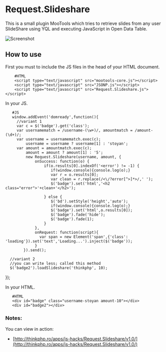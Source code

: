 Request.Slideshare
====================

This is a small plugin MooTools which tries to retrieve slides from any user SlideShare using YQL and executing JavaScript in Open Data Table.


![Screenshot](http://farm5.static.flickr.com/4085/5109861642_27e2f6eaab_b.jpg)

How to use
----------

First you must to include the JS files in the head of your HTML document.

        #HTML
        <script type="text/javascript" src="mootools-core.js"></script>
        <script type="text/javascript" src="JSONP.js"></script>
        <script type="text/javascript" src="Request.Slideshare.js"></script>

In your JS.

       #JS
       window.addEvent('domready',function(){
         //variant 1
         var c = $('badge').get('class');
         var usernamematch = /username-(\w+)/, amountmatch = /amount-(\d+)/; 
         var username = usernamematch.exec(c);
             username = username ? username[1] : 'stoyan';  
         var amount = amountmatch.exec(c);
             amount = amount ? amount[1] : '5';  
             new Request.Slideshare(username, amount, {
                 onSuccess: function(o) {
                     if(o.results[0].indexOf('<error') != -1) {
                        if(window.console){console.log(o);}
                        var r = o.results[0]; 
                        var clean = r.replace(/<\/?error[^>]*>/,' '); 
                        $('badge').set('html','<h2 class="error">'+clean+'</h2>');

                     } else {
                        $('bd').setStyle('height','auto');
                        if(window.console){console.log(o);}
                        $('badge').set('html',o.results[0]);
                        $('badge').fade('hide'); 
                        $('badge').fade(1);
                     }
                 },
                 onRequest: function(script){
                   var span = new Element('span',{'class': 'loading'}).set('text','Loading...').inject($('badge'));
                 }  
            }).send();
 
      //variant 2
      //you can write less; called this method
      $('badge2').loadSlideshare('thinkphp', 10);
});


In your HTML.

       #HTML
       <div id="badge" class="username-stoyan amount-10"></div>       
       <div id="badge2"></div>       

### Notes:

You can view in action:

- [http://thinkphp.ro/apps/js-hacks/Request.Slideshare/v1.0/](http://thinkphp.ro/apps/js-hacks/Request.Slideshare/v1.0/)
